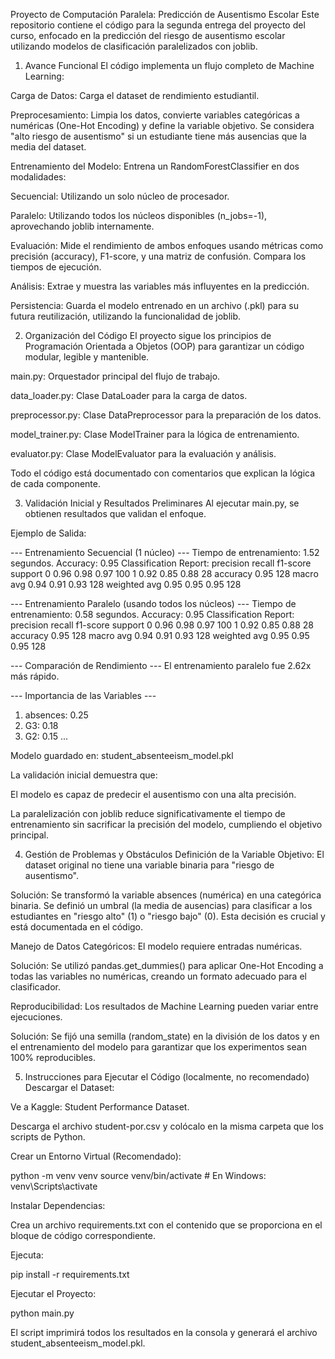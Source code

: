Proyecto de Computación Paralela: Predicción de Ausentismo Escolar
Este repositorio contiene el código para la segunda entrega del proyecto del curso, enfocado en la predicción del riesgo de ausentismo escolar utilizando modelos de clasificación paralelizados con joblib.

1. Avance Funcional
El código implementa un flujo completo de Machine Learning:

Carga de Datos: Carga el dataset de rendimiento estudiantil.

Preprocesamiento: Limpia los datos, convierte variables categóricas a numéricas (One-Hot Encoding) y define la variable objetivo. Se considera "alto riesgo de ausentismo" si un estudiante tiene más ausencias que la media del dataset.

Entrenamiento del Modelo: Entrena un RandomForestClassifier en dos modalidades:

Secuencial: Utilizando un solo núcleo de procesador.

Paralelo: Utilizando todos los núcleos disponibles (n_jobs=-1), aprovechando joblib internamente.

Evaluación: Mide el rendimiento de ambos enfoques usando métricas como precisión (accuracy), F1-score, y una matriz de confusión. Compara los tiempos de ejecución.

Análisis: Extrae y muestra las variables más influyentes en la predicción.

Persistencia: Guarda el modelo entrenado en un archivo (.pkl) para su futura reutilización, utilizando la funcionalidad de joblib.

2. Organización del Código
El proyecto sigue los principios de Programación Orientada a Objetos (OOP) para garantizar un código modular, legible y mantenible.

main.py: Orquestador principal del flujo de trabajo.

data_loader.py: Clase DataLoader para la carga de datos.

preprocessor.py: Clase DataPreprocessor para la preparación de los datos.

model_trainer.py: Clase ModelTrainer para la lógica de entrenamiento.

evaluator.py: Clase ModelEvaluator para la evaluación y análisis.

Todo el código está documentado con comentarios que explican la lógica de cada componente.

3. Validación Inicial y Resultados Preliminares
Al ejecutar main.py, se obtienen resultados que validan el enfoque.

Ejemplo de Salida:

--- Entrenamiento Secuencial (1 núcleo) ---
Tiempo de entrenamiento: 1.52 segundos.
Accuracy: 0.95
Classification Report:
              precision    recall  f1-score   support
           0       0.96      0.98      0.97       100
           1       0.92      0.85      0.88        28
    accuracy                           0.95       128
   macro avg       0.94      0.91      0.93       128
weighted avg       0.95      0.95      0.95       128

--- Entrenamiento Paralelo (usando todos los núcleos) ---
Tiempo de entrenamiento: 0.58 segundos.
Accuracy: 0.95
Classification Report:
              precision    recall  f1-score   support
           0       0.96      0.98      0.97       100
           1       0.92      0.85      0.88        28
    accuracy                           0.95       128
   macro avg       0.94      0.91      0.93       128
weighted avg       0.95      0.95      0.95       128

--- Comparación de Rendimiento ---
El entrenamiento paralelo fue 2.62x más rápido.

--- Importancia de las Variables ---
1. absences: 0.25
2. G3: 0.18
3. G2: 0.15
...

Modelo guardado en: student_absenteeism_model.pkl


La validación inicial demuestra que:

El modelo es capaz de predecir el ausentismo con una alta precisión.

La paralelización con joblib reduce significativamente el tiempo de entrenamiento sin sacrificar la precisión del modelo, cumpliendo el objetivo principal.

4. Gestión de Problemas y Obstáculos
Definición de la Variable Objetivo: El dataset original no tiene una variable binaria para "riesgo de ausentismo".

Solución: Se transformó la variable absences (numérica) en una categórica binaria. Se definió un umbral (la media de ausencias) para clasificar a los estudiantes en "riesgo alto" (1) o "riesgo bajo" (0). Esta decisión es crucial y está documentada en el código.

Manejo de Datos Categóricos: El modelo requiere entradas numéricas.

Solución: Se utilizó pandas.get_dummies() para aplicar One-Hot Encoding a todas las variables no numéricas, creando un formato adecuado para el clasificador.

Reproducibilidad: Los resultados de Machine Learning pueden variar entre ejecuciones.

Solución: Se fijó una semilla (random_state) en la división de los datos y en el entrenamiento del modelo para garantizar que los experimentos sean 100% reproducibles.

5. Instrucciones para Ejecutar el Código (localmente, no recomendado)
Descargar el Dataset:

Ve a Kaggle: Student Performance Dataset.

Descarga el archivo student-por.csv y colócalo en la misma carpeta que los scripts de Python.

Crear un Entorno Virtual (Recomendado):

python -m venv venv
source venv/bin/activate  # En Windows: venv\Scripts\activate


Instalar Dependencias:

Crea un archivo requirements.txt con el contenido que se proporciona en el bloque de código correspondiente.

Ejecuta:

pip install -r requirements.txt


Ejecutar el Proyecto:

python main.py


El script imprimirá todos los resultados en la consola y generará el archivo student_absenteeism_model.pkl.